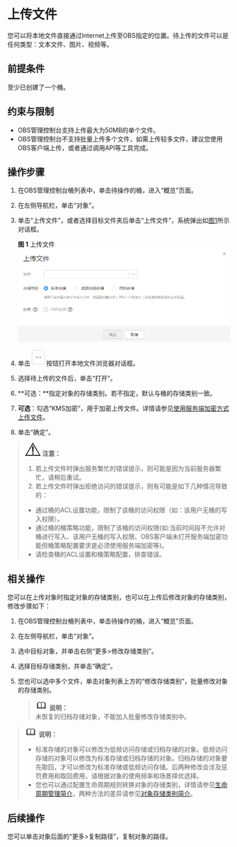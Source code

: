 # 上传文件<a name="zh-cn_topic_0045829661"></a>

您可以将本地文件直接通过Internet上传至OBS指定的位置。待上传的文件可以是任何类型：文本文件、图片、视频等。

## 前提条件<a name="section38272476113827"></a>

至少已创建了一个桶。

## 约束与限制<a name="section37191890113846"></a>

-   OBS管理控制台支持上传最大为50MB的单个文件。
-   OBS管理控制台不支持批量上传多个文件，如需上传较多文件，建议您使用OBS客户端上传，或者通过调用API等工具完成。

## 操作步骤<a name="section64292661113931"></a>

1.  在OBS管理控制台桶列表中，单击待操作的桶，进入“概览”页面。
2.  在左侧导航栏，单击“对象”。
3.  单击“上传文件”，或者选择目标文件夹后单击“上传文件”，系统弹出如[图1](#zh-cn_topic_0045829660_fig8938417113456)所示对话框。

    **图 1**  上传文件<a name="zh-cn_topic_0045829660_fig8938417113456"></a>  
    ![](figures/上传文件.png "上传文件")

4.  单击![](figures/icon-more.png)按钮打开本地文件浏览器对话框。
5.  选择待上传的文件后，单击“打开”。
6.  **可选：**指定对象的存储类别。若不指定，默认与桶的存储类别一致。
7.  **可选**：勾选“KMS加密”，用于加密上传文件。详情请参见[使用服务端加密方式上传文件](使用服务端加密方式上传文件.md)。
8.  单击“确定”。

>![](public_sys-resources/icon-notice.gif) **注意：**   
>1.  若上传文件时弹出服务繁忙的错误提示，则可能是因为当前服务器繁忙，请稍后重试。  
>2.  若上传文件时弹出拒绝访问的错误提示，则有可能是如下几种情况导致的：  
>-   通过桶的ACL设置功能，限制了该桶的访问权限（如：该用户无桶的写入权限）。  
>-   通过桶的桶策略功能，限制了该桶的访问权限\(如:当前时间段不允许对桶进行写入、该用户无桶的写入权限、OBS客户端未打开服务端加密功能但桶策略配置要求是必须使用服务端加密等\)。  
>-   请检查桶的ACL设置和桶策略配置，排查错误。  

## 相关操作<a name="section2680481145652"></a>

您可以在上传对象时指定对象的存储类别，也可以在上传后修改对象的存储类别，修改步骤如下：

1.  在OBS管理控制台桶列表中，单击待操作的桶，进入“概览”页面。
2.  在左侧导航栏，单击“对象”。
3.  选中目标对象，并单击右侧“更多\>修改存储类别”。
4.  选择目标存储类别，并单击“确定”。
5.  您也可以选中多个文件，单击对象列表上方的“修改存储类别”，批量修改对象的存储类别。

    >![](public_sys-resources/icon-note.gif) **说明：**   
    >未恢复的归档存储对象，不能加入批量修改存储类别中。  


>![](public_sys-resources/icon-note.gif) **说明：**   
>-   标准存储的对象可以修改为低频访问存储或归档存储的对象。低频访问存储的对象可以修改为标准存储或归档存储的对象。归档存储的对象要先取回，才可以修改为标准存储或低频访问存储。后两种修改会涉及惩罚费用和取回费用，请根据对象的使用频率和场景择优选择。  
>-   您也可以通过配置生命周期规则转换对象的存储类别，详情请参见[生命周期管理简介](生命周期管理简介.md)，两种方法的差异请参见[对象存储类别简介](对象存储类别简介.md)。  

## 后续操作<a name="section6158112111499"></a>

您可以单击对象后面的“更多\>复制路径”，复制对象的路径。

